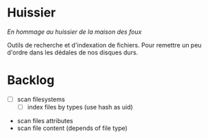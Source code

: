 # Huissier

*En hommage au huissier de la maison des foux*

Outils de recherche et d'indexation de fichiers. Pour remettre un peu d'ordre dans les dédales de nos disques durs.

# Backlog

  - [ ] scan filesystems
    - [ ] index files by types (use hash as uid)
  - scan files attributes
  - scan file content (depends of file type)
